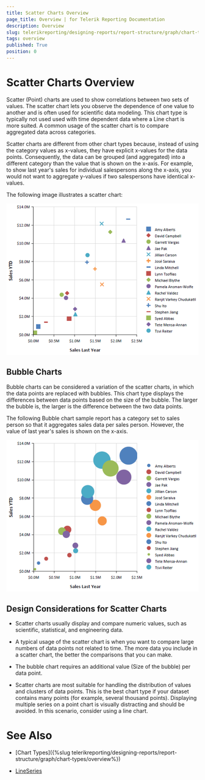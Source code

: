 ```yaml
---
title: Scatter Charts Overview
page_title: Overview | for Telerik Reporting Documentation
description: Overview
slug: telerikreporting/designing-reports/report-structure/graph/chart-types/scatter-charts/overview
tags: overview
published: True
position: 0
---
```


# Scatter Charts Overview

Scatter (Point) charts are used to show correlations between two sets of values. The scatter chart lets you observe the dependence of one value to another and is often used for scientific data modeling. This chart type is typically not used used with time dependent data where a Line chart is more suited. A common usage of the scatter chart is to compare aggregated data across categories. 

Scatter charts are different from other chart types because, instead of using the category values as x-values, they have explicit x-values for the data points. Consequently, the data can be grouped (and aggregated) into a different category than the value that is shown on the x-axis. For example, to show last year's sales for individual salespersons along the x-axis, you would not want to aggregate y-values if two salespersons have identical x-values. 

The following image illustrates a scatter chart: 

  ![scatter-chart](images/Graph/scatter-chart.png)

## Bubble Charts

Bubble charts can be considered a variation of the scatter charts, in which the data points are replaced with bubbles. This chart type displays the differences between data points based on the size of the bubble. The larger the bubble is, the larger is the difference between the two data points. 

The following Bubble chart sample report has a category set to sales person so that it aggregates sales data per sales person. However, the value of last year's sales is shown on the x-axis. 

  ![bubble-chart](images/Graph/bubble-chart.png)

## Design Considerations for Scatter Charts

* Scatter charts usually display and compare numeric values, such as scientific, statistical, and engineering data.

* A typical usage of the scatter chart is when you want to compare large numbers of data points not related to time. The more data you include in a scatter chart, the better the comparisons that you can make.

* The bubble chart requires an additional value (Size of the bubble) per data point. 

* Scatter charts are most suitable for handling the distribution of values and clusters of data points. This is the best chart type if your dataset contains many points (for example, several thousand points). Displaying multiple series on a point chart is visually distracting and should be avoided. In this scenario, consider using a line chart.


# See Also

* [Chart Types]({%slug telerikreporting/designing-reports/report-structure/graph/chart-types/overview%}) 

* [LineSeries](/reporting/api/Telerik.Reporting.LineSeries)
